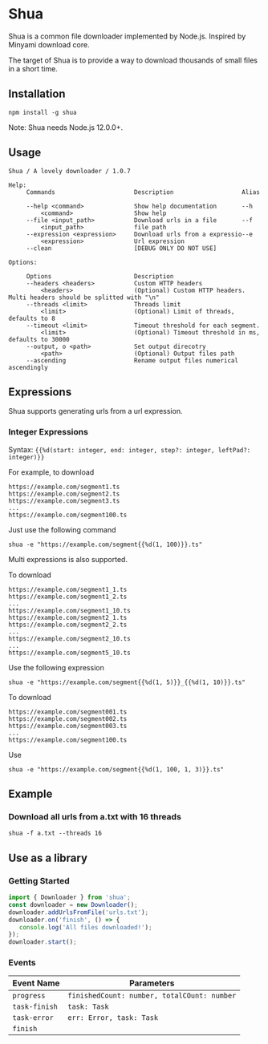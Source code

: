 # Shua

Shua is a common file downloader implemented by Node.js. Inspired by Minyami download core.

The target of Shua is to provide a way to download thousands of small files in a short time.

## Installation

```
npm install -g shua
```

Note: Shua needs Node.js 12.0.0+.

## Usage

```
Shua / A lovely downloader / 1.0.7

Help:
     Commands                      Description                   Alias

     --help <command>              Show help documentation       --h
         <command>                 Show help
     --file <input_path>           Download urls in a file       --f
         <input_path>              file path
     --expression <expression>     Download urls from a expressio--e
         <expression>              Url expression
     --clean                       [DEBUG ONLY DO NOT USE]

Options:

     Options                       Description
     --headers <headers>           Custom HTTP headers
         <headers>                 (Optional) Custom HTTP headers. Multi headers should be splitted with "\n"
     --threads <limit>             Threads limit
         <limit>                   (Optional) Limit of threads, defaults to 8
     --timeout <limit>             Timeout threshold for each segment.
         <limit>                   (Optional) Timeout threshold in ms, defaults to 30000
     --output, o <path>            Set output direcotry
         <path>                    (Optional) Output files path
     --ascending                   Rename output files numerical ascendingly
```

## Expressions

Shua supports generating urls from a url expression.

### Integer Expressions

Syntax: `{{%d(start: integer, end: integer, step?: integer, leftPad?: integer)}}`

For example, to download

```
https://example.com/segment1.ts
https://example.com/segment2.ts
https://example.com/segment3.ts
...
https://example.com/segment100.ts
```

Just use the following command

`shua -e "https://example.com/segment{{%d(1, 100)}}.ts"`

Multi expressions is also supported.

To download

```
https://example.com/segment1_1.ts
https://example.com/segment1_2.ts
...
https://example.com/segment1_10.ts
https://example.com/segment2_1.ts
https://example.com/segment2_2.ts
...
https://example.com/segment2_10.ts
...
https://example.com/segment5_10.ts
```

Use the following expression

`shua -e "https://example.com/segment{{%d(1, 5)}}_{{%d(1, 10)}}.ts"`

To download

```
https://example.com/segment001.ts
https://example.com/segment002.ts
https://example.com/segment003.ts
...
https://example.com/segment100.ts
```

Use

`shua -e "https://example.com/segment{{%d(1, 100, 1, 3)}}.ts"`

## Example

### Download all urls from a.txt with 16 threads

```
shua -f a.txt --threads 16
```

## Use as a library

### Getting Started

```JavaScript
import { Downloader } from 'shua';
const downloader = new Downloader();
downloader.addUrlsFromFile('urls.txt');
downloader.on('finish', () => {
   console.log('All files downloaded!');
});
downloader.start();

```

### Events

| Event Name    | Parameters                                  |
| ------------- | ------------------------------------------- |
| `progress`    | `finishedCount: number, totalCOunt: number` |
| `task-finish` | `task: Task`                                |
| `task-error`  | `err: Error, task: Task`                    |
| `finish`      |                                             |
